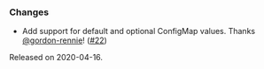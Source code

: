 ### Changes
- Add support for default and optional ConfigMap values. Thanks [@gordon-rennie](https://github.com/gordon-rennie)! ([#22][#22])

[#22]: https://github.com/ovotech/ciris-kubernetes/pull/22

Released on 2020-04-16.